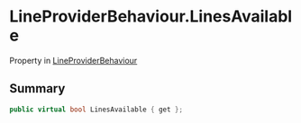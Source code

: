 # LineProviderBehaviour.LinesAvailable

Property in [LineProviderBehaviour](/docs/api/csharp/yarn.unity.lineproviderbehaviour.md)

## Summary



```csharp
public virtual bool LinesAvailable { get };
```

